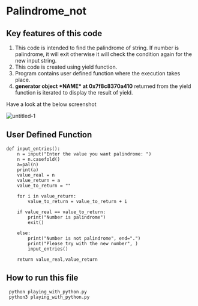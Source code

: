 # Palindrome_not
## Key features of this code  
<ol>
  <li> This code is intended to find the palindrome of string. If number is palindrome, it will exit otherwise it will check the condition again for the new input string.</li> 
  <li> This code is created using yield function.</li>
  <li> Program contains user defined function where the execution takes place.</li>
  <li> <strong>generator object *NAME* at 0x7f8c8370a410</strong> returned from the yield function is iterated to display the result of yield.</li> </ol>  
  Have a look at the below screenshot  
  
  ![untitled-1](https://user-images.githubusercontent.com/47202519/52624922-e10abd80-2ed5-11e9-9c6e-aaccf03d0813.jpg)
  
  


## User Defined Function  

```
def input_entries():
    n = input("Enter the value you want palindrome: ")
    n = n.casefold()
    a=pal(n)
    print(a)
    value_real = n
    value_return = a
    value_to_return = ""

    for i in value_return:
        value_to_return = value_to_return + i

    if value_real == value_to_return:
        print("Number is palindrome")
        exit()

    else:
        print("Number is not palindrome", end=".")
        print("Please try with the new number", )
        input_entries()

    return value_real,value_return
   ```
   
   
   
## How to run this file  
```
 python playing_with_python.py
 python3 playing_with_python.py
 
```
